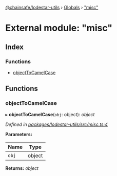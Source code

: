 [@chainsafe/lodestar-utils](../README.md) › [Globals](../globals.md) › ["misc"](_misc_.md)

# External module: "misc"

## Index

### Functions

* [objectToCamelCase](_misc_.md#objecttocamelcase)

## Functions

###  objectToCamelCase

▸ **objectToCamelCase**(`obj`: object): *object*

*Defined in [packages/lodestar-utils/src/misc.ts:4](https://github.com/ChainSafe/lodestar/blob/ee8ffa456/packages/lodestar-utils/src/misc.ts#L4)*

**Parameters:**

Name | Type |
------ | ------ |
`obj` | object |

**Returns:** *object*
